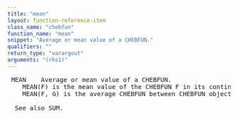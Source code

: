 ```yaml
---
title: "mean"
layout: function-reference-item
class_name: "chebfun"
function_name: "mean"
snippet: "Average or mean value of a CHEBFUN."
qualifiers: ""
return_type: "varargout"
arguments: "(rhs1)"
---
```


<pre class="help-text"> MEAN    Average or mean value of a CHEBFUN.
    MEAN(F) is the mean value of the CHEBFUN F in its continuous dimension.
    MEAN(F, G) is the average CHEBFUN between CHEBFUN objects F and G.
 
  See also SUM.
</pre>